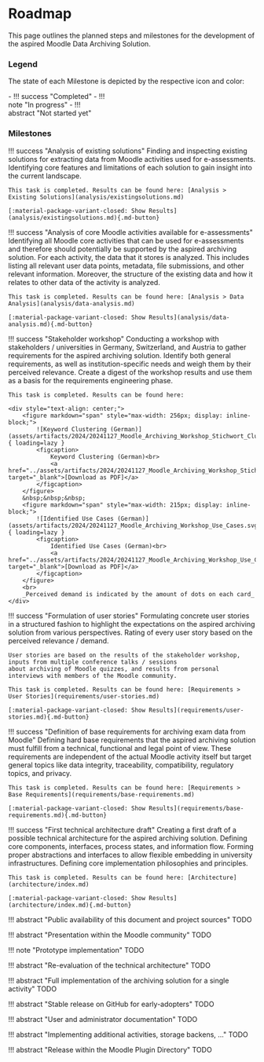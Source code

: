# Roadmap

This page outlines the planned steps and milestones for the development of the aspired Moodle Data Archiving Solution.

### Legend

The state of each Milestone is depicted by the respective icon and color:

<div style="max-width: 200px;" markdown>
- !!! success "Completed"
- !!! note "In progress"
- !!! abstract "Not started yet"
</div>

### Milestones

!!! success "Analysis of existing solutions"
    Finding and inspecting existing solutions for extracting data from Moodle activities used for e-assessments.
    Identifying core features and limitations of each solution to gain insight into the current landscape.

    This task is completed. Results can be found here: [Analysis > Existing Solutions](analysis/existingsolutions.md)

    [:material-package-variant-closed: Show Results](analysis/existingsolutions.md){.md-button}

!!! success "Analysis of core Moodle activities available for e-assessments"
    Identifying all Moodle core activities that can be used for e-assessments and therefore should potentially be
    supported by the aspired archiving solution. For each activity, the data that it stores is analyzed. This includes
    listing all relevant user data points, metadata, file submissions, and other relevant information. Moreover, the
    structure of the existing data and how it relates to other data of the activity is analyzed.
    
    This task is completed. Results can be found here: [Analysis > Data Analysis](analysis/data-analysis.md)

    [:material-package-variant-closed: Show Results](analysis/data-analysis.md){.md-button}

!!! success "Stakeholder workshop"
    Conducting a workshop with stakeholders / universities in Germany, Switzerland, and Austria to gather requirements
    for the aspired archiving solution. Identify both general requirements, as well as institution-specific needs and
    weigh them by their perceived relevance. Create a digest of the workshop results and use them as a basis for the
    requirements engineering phase.

    This task is completed. Results can be found here:

    <div style="text-align: center;">
        <figure markdown="span" style="max-width: 256px; display: inline-block;">
            ![Keyword Clustering (German)](assets/artifacts/2024/20241127_Moodle_Archiving_Workshop_Stichwort_Cluster.svg){ loading=lazy }
            <figcaption>
                Keyword Clustering (German)<br>
                <a href="../assets/artifacts/2024/20241127_Moodle_Archiving_Workshop_Stichwort_Cluster.pdf" target="_blank">[Download as PDF]</a>
            </figcaption>
        </figure>
        &nbsp;&nbsp;&nbsp;
        <figure markdown="span" style="max-width: 215px; display: inline-block;">
            ![Identified Use Cases (German)](assets/artifacts/2024/20241127_Moodle_Archiving_Workshop_Use_Cases.svg){ loading=lazy }
            <figcaption>
                Identified Use Cases (German)<br>
                <a href="../assets/artifacts/2024/20241127_Moodle_Archiving_Workshop_Use_Cases.pdf" target="_blank">[Download as PDF]</a>
            </figcaption> 
        </figure>
        <br>
        _Perceived demand is indicated by the amount of dots on each card_
    </div>

!!! success "Formulation of user stories"
    Formulating concrete user stories in a structured fashion to highlight the expectations on the aspired archiving
    solution from various perspectives. Rating of every user story based on the perceived relevance / demand.

    User stories are based on the results of the stakeholder workshop, inputs from multiple conference talks / sessions
    about archiving of Moodle quizzes, and results from personal interviews with members of the Moodle community.

    This task is completed. Results can be found here: [Requirements > User Stories](requirements/user-stories.md)

    [:material-package-variant-closed: Show Results](requirements/user-stories.md){.md-button}

!!! success "Definition of base requirements for archiving exam data from Moodle"
    Defining hard base requirements that the aspired archiving solution must fulfill from a technical, functional and
    legal point of view. These requirements are independent of the actual Moodle activity itself but target general
    topics like data integrity, traceability, compatibility, regulatory topics, and privacy.

    This task is completed. Results can be found here: [Requirements > Base Requirements](requirements/base-requirements.md)

    [:material-package-variant-closed: Show Results](requirements/base-requirements.md){.md-button}

!!! success "First technical architecture draft"
    Creating a first draft of a possible technical architecture for the aspired archiving solution. Defining core
    components, interfaces, process states, and information flow. Forming proper abstractions and interfaces to allow
    flexible embedding in university infrastructures. Defining core implementation philosophies and principles.

    This task is completed. Results can be found here: [Architecture](architecture/index.md)

    [:material-package-variant-closed: Show Results](architecture/index.md){.md-button}

!!! abstract "Public availability of this document and project sources"
    TODO

!!! abstract "Presentation within the Moodle community"
    TODO

!!! note "Prototype implementation"
    TODO

!!! abstract "Re-evaluation of the technical architecture"
    TODO

!!! abstract "Full implementation of the archiving solution for a single activity"
    TODO

!!! abstract "Stable release on GitHub for early-adopters"
    TODO

!!! abstract "User and administrator documentation"
    TODO

!!! abstract "Implementing additional activities, storage backens, ..."
    TODO

!!! abstract "Release within the Moodle Plugin Directory"
    TODO
